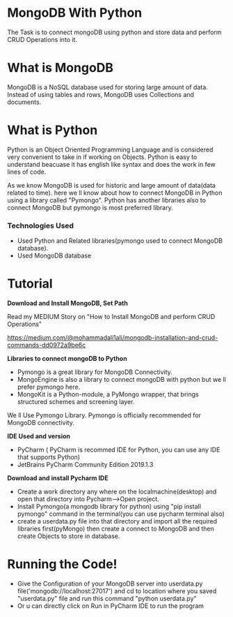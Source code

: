 # MongoDB With Python
The Task is to connect mongoDB using python and store data and perform CRUD Operations into it.

# What is MongoDB
MongoDB is a NoSQL database used for storing large amount of data. Instead of using tables and rows, MongoDB uses Collections and documents.

# What is Python
Python is an Object Oriented Programming Language and is considered very convenient to take in if working on Objects. Python is easy to understand beacuase it has english like syntax and does the work in few lines of code.

As we know MongoDB is used for historic and large amount of data(data related to time). here we ll know about how to connect MongoDB in Python using a library called "Pymongo". Python has another libraries also to connect MongoDB but pymongo is most preferred library.

### Technologies Used
+ Used Python and Related libraries(pymongo used to connect MongoDB database).
+ Used MongoDB database 

# Tutorial

**Download and Install MongoDB, Set Path**

Read my MEDIUM Story on "How to Install MongoDB and perform CRUD Operations"

https://medium.com/@mohammadali1ali/mongodb-installation-and-crud-commands-dd0972a9be6c


**Libraries to connect mongoDB to Python**
+ Pymongo is a great library for MongoDB Connectivity.
+ MongoEngine is also a library to connect mongoDB  with python but we ll prefer pymongo here.
+ MongoKit is a Python-module, a PyMongo wrapper, that brings structured schemes and screening layer.

We ll Use Pymongo Library. Pymongo is officially recommended for MongoDB connectivity.

**IDE Used and version**
+ PyCharm ( PyCharm is recommed IDE for Python, you can use any IDE that supports Python)
+ JetBrains PyCharm Community Edition 2019.1.3

**Download and install Pycharm IDE**

+ Create a work directory any where on the localmachine(desktop) and open that directory into Pycharm-->Open project.
+ Install Pymongo(a mongodb library for python) using "pip install pymongo" command in the terminal(you can use pycharm terminal also)
+ create a userdata.py file into that directory and import all the required libraries first(pyMongo) then create a connect to MongoDB and then create Objects to store in database.

# Running the Code!

+ Give the Configuration of your MongoDB server into userdata.py file('mongodb://localhost:27017') and cd to location where
you saved "userdata.py" file and run this command "python userdata.py"
+ Or u can directly click on Run in PyCharm IDE to run the program
